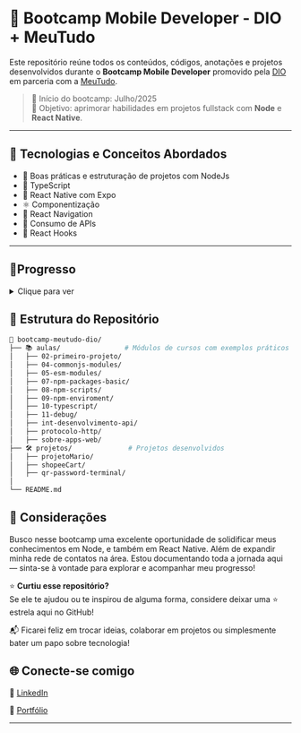 # 🚀 Bootcamp Mobile Developer  - DIO + MeuTudo

Este repositório reúne todos os conteúdos, códigos, anotações e projetos desenvolvidos durante o **Bootcamp Mobile Developer** promovido pela [DIO](https://www.dio.me) em parceria com a [MeuTudo](https://meutudo.com.br/).

> 📅 Início do bootcamp: Julho/2025  
> 🎯 Objetivo: aprimorar habilidades em projetos fullstack com **Node** e **React Native**.

---

## 🧠 Tecnologias e Conceitos Abordados

- 🧪 Boas práticas e estruturação de projetos com NodeJs
- 🧰 TypeScript
- 📱 React Native com Expo
- ⚛️ Componentização
- 🧭 React Navigation
- 🔗 Consumo de APIs
- 🧠 React Hooks

---

## 🚀Progresso
 <details>
  <summary>Clique para ver</summary>

 ✅Fundamentos com NodeJs

 ✅Trabalhando com Node Modules

 ✅Gerenciando Pacotes NPM

 ✅TypeScript com NodeJs

 ✅Introdução a Aplicações Web

 🔃Criando APIs com NodeJs

 🔃Boas Práticas de Programação

 🔃Introdução a React Native

 🔃Fundamentos de Apps RN
 
 🔃Navegabilidade no React Native

 🔃Gerenciando Componentes React Native
 
 🔃Desenvolvimento AI Powered

 </details>
 



## 📂 Estrutura do Repositório

```bash
📁 bootcamp-meutudo-dio/
├── 📚 aulas/                # Módulos de cursos com exemplos práticos
│   ├── 02-primeiro-projeto/
│   ├── 04-commonjs-modules/
│   ├── 05-esm-modules/
│   ├── 07-npm-packages-basic/
│   ├── 08-npm-scripts/
│   ├── 09-npm-enviroment/
│   ├── 10-typescript/
│   ├── 11-debug/
│   ├── int-desenvolvimento-api/
│   ├── protocolo-http/
│   ├── sobre-apps-web/
├── 🛠 projetos/              # Projetos desenvolvidos
│   ├── projetoMario/
│   ├── shopeeCart/
│   ├── qr-password-terminal/
│   
└── README.md 
```
## 🏁 Considerações
Busco nesse bootcamp uma excelente oportunidade de solidificar meus conhecimentos em Node, e também em React Native. Além de expandir minha rede de contatos na área.
Estou documentando toda a jornada aqui — sinta-se à vontade para explorar e acompanhar meu progresso!


⭐️ **Curtiu esse repositório?**  
Se ele te ajudou ou te inspirou de alguma forma, considere deixar uma ⭐️ estrela aqui no GitHub!

📬 Ficarei feliz em trocar ideias, colaborar em projetos ou simplesmente bater um papo sobre tecnologia!

## 🌐 Conecte-se comigo

💼 [LinkedIn](https://www.linkedin.com/in/0tarsodev)

📁 [Portfólio](https://tailisondev.vercel.app)

---

